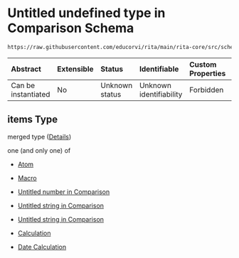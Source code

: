 # Untitled undefined type in Comparison Schema

```txt
https://raw.githubusercontent.com/educorvi/rita/main/rita-core/src/schema/comparison.json#/properties/arguments/items
```



| Abstract            | Extensible | Status         | Identifiable            | Custom Properties | Additional Properties | Access Restrictions | Defined In                                                                   |
| :------------------ | :--------- | :------------- | :---------------------- | :---------------- | :-------------------- | :------------------ | :--------------------------------------------------------------------------- |
| Can be instantiated | No         | Unknown status | Unknown identifiability | Forbidden         | Allowed               | none                | [comparison.json\*](../../src/schema/comparison.json "open original schema") |

## items Type

merged type ([Details](comparison-properties-arguments-items.md))

one (and only one) of

*   [Atom](atom.md "check type definition")

*   [Macro](macro.md "check type definition")

*   [Untitled number in Comparison](comparison-properties-arguments-items-oneof-2.md "check type definition")

*   [Untitled string in Comparison](comparison-properties-arguments-items-oneof-3.md "check type definition")

*   [Untitled string in Comparison](comparison-properties-arguments-items-oneof-4.md "check type definition")

*   [Calculation](calculation.md "check type definition")

*   [Date Calculation](datecalculation.md "check type definition")
